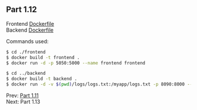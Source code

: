 ## Part 1.12

Frontend [Dockerfile](./frontend/Dockerfile)  
Backend [Dockerfile](./backend/Dockerfile)

Commands used:

```bash
$ cd ./frontend
$ docker build -t frontend .
$ docker run -d -p 5050:5000 --name frontend frontend

$ cd ../backend
$ docker build -t backend .
$ docker run -d -v $(pwd)/logs/logs.txt:/myapp/logs.txt -p 8090:8000 --name backend backend
```


Prev: [Part 1.11](../part1-11/part1-11.md)  
Next: Part 1.13